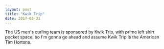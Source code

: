 ```yaml
---
layout: post
title: "Kwik Trip"
date: 2017-03-31
---
```


The US men's curling team is sponsored by Kwik Trip, with prime left shirt pocket space, so I'm gonna go ahead and assume Kwik Trip is the American Tim Hortons.
